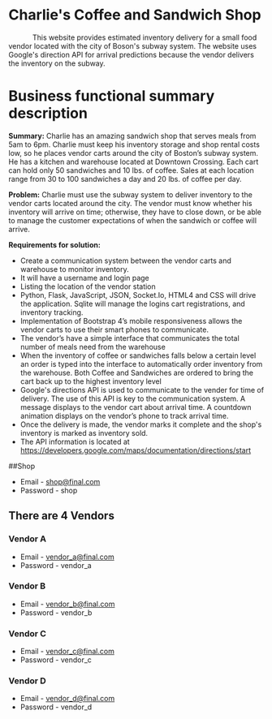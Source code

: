 # Charlie's Coffee and Sandwich Shop

&nbsp;&nbsp;&nbsp;&nbsp;&nbsp;&nbsp;&nbsp;&nbsp;&nbsp;&nbsp;&nbsp;&nbsp;This website provides estimated inventory delivery for a small food vendor located with the city of Boson's subway system.  The website uses Google's direction API for arrival predictions because the vendor delivers the inventory on the subway.

# Business functional summary description

**Summary:**
	Charlie has an amazing sandwich shop that serves meals from 5am to 6pm. Charlie must keep his inventory storage and shop rental costs low, so he places vendor carts around the city of Boston’s subway system.  He has a kitchen and warehouse located at Downtown Crossing.  Each cart can hold only 50 sandwiches and 10 lbs. of coffee.  Sales at each location range from 30 to 100 sandwiches a day and 20 lbs. of coffee per day.

**Problem:**
	Charlie must use the subway system to deliver inventory to the vendor carts located around the city.  The vendor must know whether his inventory will arrive on time; otherwise, they have to close down, or be able to manage the customer expectations of when the sandwich or coffee will arrive.

**Requirements for solution:**
* Create a communication system between the vendor carts and warehouse to monitor inventory.
* It will have a username and login page
* Listing the location of the vendor station
* Python, Flask, JavaScript, JSON, Socket.Io, HTML4 and CSS will drive the application.  Sqlite will manage the logins cart registrations, and inventory tracking.
* Implementation of Bootstrap 4’s mobile responsiveness allows the vendor carts to use their smart phones to communicate.
* The vendor’s have a simple interface that communicates the total number of meals need from the warehouse
* When the inventory of coffee or sandwiches falls below a certain level an order is typed into the interface to automatically order inventory from the warehouse.  Both Coffee and Sandwiches are ordered to bring the cart back up to the highest inventory level
* Google's directions API is used to communicate to the vender for time of delivery.  The use of this API is key to the communication system.  A message displays to the vendor cart about arrival time.  A countdown animation displays on the vendor’s phone to track arrival time.
* Once the delivery is made, the vendor marks it complete and the shop's inventory is marked as inventory sold.
* The API information is located at https://developers.google.com/maps/documentation/directions/start


##Shop 
- Email - shop@final.com
- Password - shop

## There are 4 Vendors

### Vendor A
- Email - vendor_a@final.com
- Password - vendor_a

### Vendor B
- Email - vendor_b@final.com
- Password - vendor_b

### Vendor C
- Email - vendor_c@final.com
- Password - vendor_c

### Vendor D
- Email - vendor_d@final.com
- Password - vendor_d
